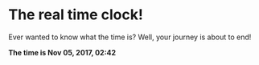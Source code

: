 # The real time clock!

Ever wanted to know what the time is? Well, your journey is about to end!

**The time is Nov 05, 2017, 02:42**